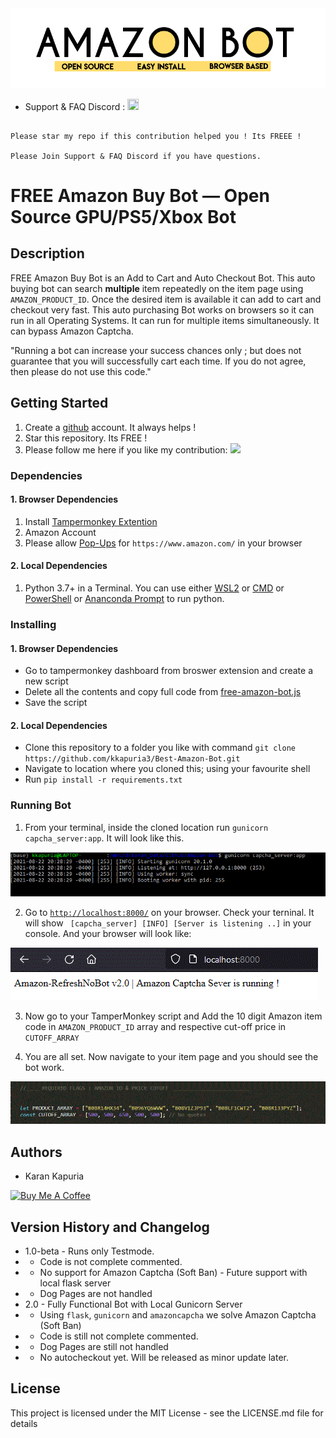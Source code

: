 <img src="resources/new_logo.gif">

* Support & FAQ Discord : <a href="https://discord.gg/UcxcyxS5X8"><img src="https://discord.com/assets/f9bb9c4af2b9c32a2c5ee0014661546d.png" width="18" height="18"></img></a>

```

Please star my repo if this contribution helped you ! Its FREEE !

Please Join Support & FAQ Discord if you have questions.

```
# FREE Amazon Buy Bot — Open Source GPU/PS5/Xbox Bot

## Description

FREE Amazon Buy Bot is an Add to Cart and Auto Checkout Bot. This auto buying bot can search **multiple** item repeatedly on the item page using `AMAZON_PRODUCT_ID`. Once the desired item is available it can add to cart and checkout very fast. This auto purchasing Bot works on browsers so it can run in all Operating Systems. It can run for multiple items simultaneously. It can bypass Amazon Captcha.

"Running a bot can increase your success chances only ; but does not guarantee that you will successfully cart each time. If you do not agree, then please do not use this code."

## Getting Started

1. Create a [github](https://github.com/login?return_to=%2Fkkapuria3) account. It always helps !
2. Star this repository. Its FREE !
3. Please follow me here if you like my contribution: [<img src="https://p.kindpng.com/picc/s/726-7262336_deadpool-logo-pixel-art-hd-png-download.png" width="25"/>](https://github.com/kkapuria3)

### Dependencies

#### 1. Browser Dependencies

1. Install [Tampermonkey Extention](https://www.tampermonkey.net/)
2. Amazon Account 
3. Please allow [Pop-Ups](https://www.isc.upenn.edu/how-to/configuring-your-web-browser-allow-pop-windows) for ```https://www.amazon.com/``` in your browser

#### 2. Local Dependencies

1. Python 3.7+ in a Terminal. You can use either [WSL2](https://docs.microsoft.com/en-us/windows/wsl/about) or [CMD](https://www.google.com/search?client=firefox-b-1-d&q=windows+command+prompt) or [PowerShell](https://docs.microsoft.com/en-us/powershell/) or [Ananconda Prompt](https://docs.anaconda.com/anaconda/user-guide/getting-started/) to run python.

### Installing

#### 1. Browser Dependencies

* Go to tampermonkey dashboard from broswer extension and create a new script
* Delete all the contents and copy full code from [free-amazon-bot.js](https://raw.githubusercontent.com/kkapuria3/Amazon-Bot/main/free-amazon-bot.js)
* Save the script

#### 2. Local Dependencies
* Clone this repository to a folder you like with command `git clone https://github.com/kkapuria3/Best-Amazon-Bot.git`
* Navigate to location where you cloned this; using your favourite shell
* Run `pip install -r requirements.txt`

### Running Bot

1. From your terminal, inside the cloned location run `gunicorn capcha_server:app`. It will look like this.

<img src="resources/python_shell.gif">

2. Go to [`http://localhost:8000/`](http://localhost:8000/) on your browser. Check your terninal. It will show ` [capcha_server] [INFO] [Server is listening ..]` in your console. And your browser will look like:

<img src="resources/server_running.gif">

3. Now go to your TamperMonkey script and Add the 10 digit Amazon item code in `AMAZON_PRODUCT_ID` array and respective cut-off price in `CUTOFF_ARRAY`

4. You are all set. Now navigate to your item page and you should see the bot work. 

<img src="resources/flags.gif">

## Authors

* Karan Kapuria

<a href="https://www.buymeacoffee.com/kapuriakaran" target="_blank"><img src="https://cdn.buymeacoffee.com/buttons/v2/default-yellow.png" alt="Buy Me A Coffee" style="height: 60px !important;width: 217px !important;" ></a>


## Version History and Changelog

* 1.0-beta - Runs only Testmode.
* - Code is not complete commented.
* - No support for Amazon Captcha (Soft Ban) - Future support with local flask server
* - Dog Pages are not handled
* 2.0 - Fully Functional Bot with Local Gunicorn Server
* - Using `flask`, `gunicorn` and `amazoncapcha` we solve Amazon Captcha (Soft Ban)
* - Code is still not complete commented.
* - Dog Pages are still not handled
* - No autocheckout yet. Will be released as minor update later.

## License

This project is licensed under the MIT License - see the LICENSE.md file for details
